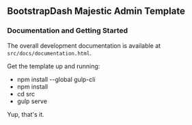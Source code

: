 ## BootstrapDash Majestic Admin Template

### Documentation and Getting Started

The overall development documentation is available at `src/docs/documentation.html`.

Get the template up and running:

- npm install --global gulp-cli
- npm install
- cd src
- gulp serve

Yup, that's it.
